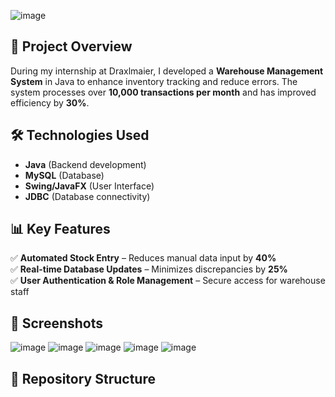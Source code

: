 ![image](https://github.com/user-attachments/assets/e8829af9-18d8-4e24-8057-64d542b52b9e)
## 📌 Project Overview
During my internship at Draxlmaier, I developed a **Warehouse Management System** in Java to enhance inventory tracking and reduce errors.
The system processes over **10,000 transactions per month** and has improved efficiency by **30%**.

## 🛠 Technologies Used
- **Java** (Backend development)
- **MySQL** (Database)
- **Swing/JavaFX** (User Interface)
- **JDBC** (Database connectivity)

## 📊 Key Features
✅ **Automated Stock Entry** – Reduces manual data input by **40%**  
✅ **Real-time Database Updates** – Minimizes discrepancies by **25%**  
✅ **User Authentication & Role Management** – Secure access for warehouse staff  

## 📸 Screenshots
![image](https://github.com/user-attachments/assets/66976c7b-fb78-47ca-b64a-1f81ce176dce)
![image](https://github.com/user-attachments/assets/7fb15dc0-ddfe-4072-9673-61d64201c5f9)
![image](https://github.com/user-attachments/assets/102e9794-aaaa-4022-b70d-63cdb3e0ac97)
![image](https://github.com/user-attachments/assets/549f85e1-2043-41c9-8dda-2713fa6e92db)
![image](https://github.com/user-attachments/assets/92580526-4c86-4b45-8bd2-b1d853ff5537)
## 📂 Repository Structure

